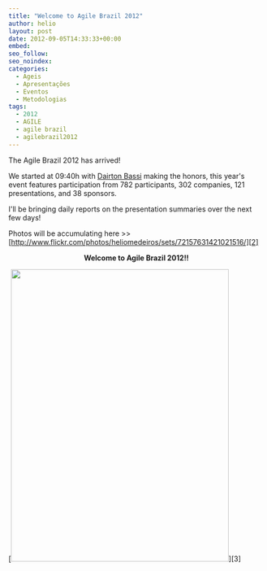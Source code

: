 ```yaml
---
title: "Welcome to Agile Brazil 2012"
author: helio
layout: post
date: 2012-09-05T14:33:33+00:00
embed: 
seo_follow: 
seo_noindex: 
categories:
  - Ageis
  - Apresentações
  - Eventos
  - Metodologias
tags:
  - 2012
  - AGILE
  - agile brazil
  - agilebrazil2012
---
```


The Agile Brazil 2012 has arrived!

We started at 09:40h with [Dairton Bassi][1] making the honors, this year's event features participation from 782 participants, 302 companies, 121 presentations, and 38 sponsors.

I'll be bringing daily reports on the presentation summaries over the next few days!

Photos will be accumulating here >> [http://www.flickr.com/photos/heliomedeiros/sets/72157631421021516/][2] 
<p style="text-align: center">
 <strong>Welcome to Agile Brazil 2012!!</strong> 
</p>
 [<img class="aligncenter size-full wp-image-581" src="/uploads/2012/09/Screen-Shot-2012-09-05-at-12.23.36-PM.png" alt="" width="429" height="575" srcset="/uploads/2012/09/Screen-Shot-2012-09-05-at-12.23.36-PM.png 429w, /uploads/2012/09/Screen-Shot-2012-09-05-at-12.23.36-PM-223x300.png 223w" sizes="(max-width: 429px) 100vw, 429px" />][3]

[2]: http://www.flickr.com/photos/heliomedeiros/sets/72157631421021516/ "Agile Brazil 2012 - Flickr"

[3]: /uploads/2012/09/Screen-Shot-2012-09-05-at-12.23.36-PM.png

[1]: http://twitter.com/dbassi "@dbassi"